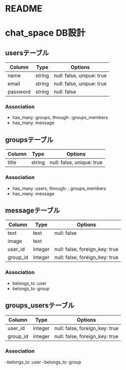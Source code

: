 # README

# chat_space DB設計
## usersテーブル
|Column|Type|Options|
|------|----|-------|
|name|string|null: false, unipue: true|
|email|string|null: false, unipue: true|
|password|string|null: false|
### Association
- has_many :groups, through:  :groups_members
- has_many :message

## groupsテーブル
|Column|Type|Options|
|------|----|-------|
|title|string|null: false, unique: true|
### Association
- has_many  :users, through:  : groups_members
- has_many   :message

## messageテーブル
|Column|Type|Options|
|------|----|-------|
|text|text|null: false|
|image|text||
|user_id|integer|null: false, foreign_key: true|
|group_id|integer|null: false, foreign_key: true|
### Association
- belongs_to :user
- belongs_to :group

## groups_usersテーブル
|Column|Type|Options|
|------|----|-------|
|user_id|integer|null: false, foreign_key: true|
|group_id|integer|null: false, foreign_key: true|
### Association
-belongs_to :user
-belongs_to :group
